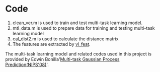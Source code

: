 # Code 
1. clean_ver.m is used to train and test multi-task learning model.
2. mtl_data.m is used to prepare data for training and testing multi-task learning model
3. cal_dist2.m is used to calculate the distance matrix
4. The features are extracted by [vl_feat](http://www.vlfeat.org/index.html).

The multi-task learning model and related codes used in this project is provided by Edwin Bonilla'[Multi-task Gaussian Process Prediction(NIPS'08)](http://ebonilla.github.io/mtgp/)'.

